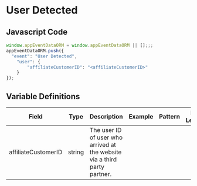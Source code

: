 # User Detected

### 

## Javascript Code
```js
window.appEventDataORM = window.appEventDataORM || [];;;
appEventDataORM.push({
  "event": "User Detected",
    "user": {
        "affiliateCustomerID": "<affiliateCustomerID>"
    }
});
```

## Variable Definitions

|Field|Type|Description|Example|Pattern|Min Length|Max Length|Minimum|Maximum|Multiple Of|
| --- | --- | --- | --- | --- | --- | --- | --- | --- | --- |
|affiliateCustomerID|string|The user ID of user who arrived at the website via a third party partner.||||||||




